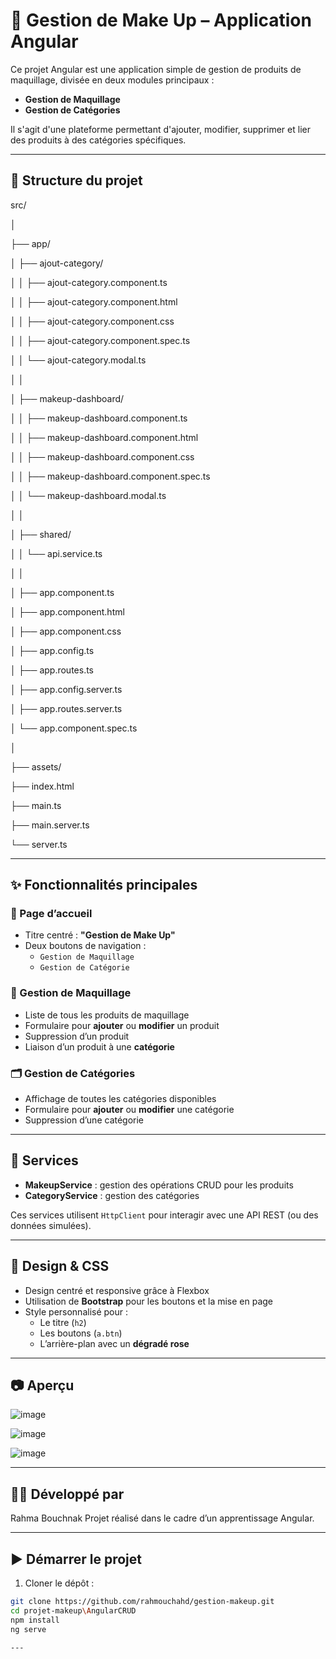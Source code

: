 # 💄 Gestion de Make Up – Application Angular

Ce projet Angular est une application simple de gestion de produits de maquillage, divisée en deux modules principaux :

- **Gestion de Maquillage**
- **Gestion de Catégories**

Il s'agit d'une plateforme permettant d'ajouter, modifier, supprimer et lier des produits à des catégories spécifiques.

---

## 🧭 Structure du projet

src/

│

├── app/

│ ├── ajout-category/

│ │ ├── ajout-category.component.ts

│ │ ├── ajout-category.component.html

│ │ ├── ajout-category.component.css

│ │ ├── ajout-category.component.spec.ts

│ │ └── ajout-category.modal.ts

│ │

│ ├── makeup-dashboard/

│ │ ├── makeup-dashboard.component.ts

│ │ ├── makeup-dashboard.component.html

│ │ ├── makeup-dashboard.component.css

│ │ ├── makeup-dashboard.component.spec.ts

│ │ └── makeup-dashboard.modal.ts

│ │

│ ├── shared/

│ │ └── api.service.ts

│ │

│ ├── app.component.ts

│ ├── app.component.html

│ ├── app.component.css

│ ├── app.config.ts

│ ├── app.routes.ts

│ ├── app.config.server.ts

│ ├── app.routes.server.ts

│ └── app.component.spec.ts

│

├── assets/

├── index.html

├── main.ts

├── main.server.ts

└── server.ts

---

## ✨ Fonctionnalités principales

### 🎨 Page d’accueil
- Titre centré : **"Gestion de Make Up"**
- Deux boutons de navigation :
  - `Gestion de Maquillage`
  - `Gestion de Catégorie`

### 💅 Gestion de Maquillage
- Liste de tous les produits de maquillage
- Formulaire pour **ajouter** ou **modifier** un produit
- Suppression d’un produit
- Liaison d’un produit à une **catégorie**

### 🗂️ Gestion de Catégories
- Affichage de toutes les catégories disponibles
- Formulaire pour **ajouter** ou **modifier** une catégorie
- Suppression d’une catégorie

---

## 🧰 Services

- **MakeupService** : gestion des opérations CRUD pour les produits
- **CategoryService** : gestion des catégories

Ces services utilisent `HttpClient` pour interagir avec une API REST (ou des données simulées).

---

## 🎨 Design & CSS

- Design centré et responsive grâce à Flexbox
- Utilisation de **Bootstrap** pour les boutons et la mise en page
- Style personnalisé pour :
  - Le titre (`h2`)
  - Les boutons (`a.btn`)
  - L’arrière-plan avec un **dégradé rose**

---

## 📷 Aperçu

![image](https://github.com/user-attachments/assets/0cf6bddc-faf8-4ef2-a11d-a41de8f98267)

![image](https://github.com/user-attachments/assets/c2d9c67e-3611-4548-85e7-d9244c572e6a)

![image](https://github.com/user-attachments/assets/29122ab6-e50c-4a60-902e-383296ce136c)

---

## 👩‍💻 Développé par
Rahma Bouchnak
Projet réalisé dans le cadre d’un apprentissage Angular.

---
## ▶️ Démarrer le projet

1. Cloner le dépôt :
```bash
git clone https://github.com/rahmouchahd/gestion-makeup.git
cd projet-makeup\AngularCRUD
npm install
ng serve

---


